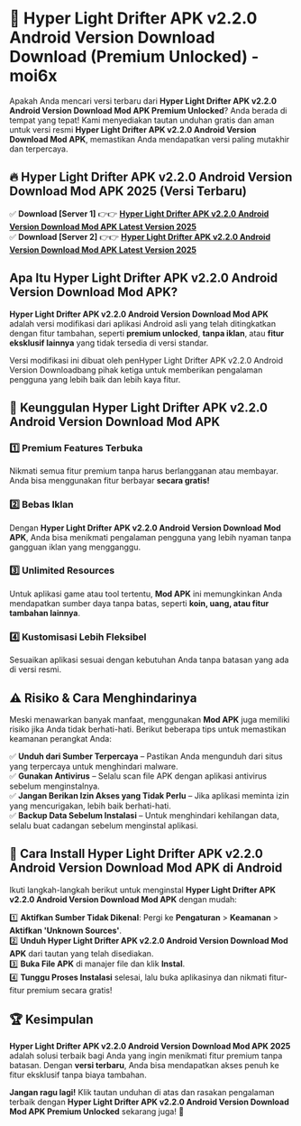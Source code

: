 # 🎯 Hyper Light Drifter APK v2.2.0 Android Version Download  Download (Premium Unlocked) -  moi6x

Apakah Anda mencari versi terbaru dari **Hyper Light Drifter APK v2.2.0 Android Version Download Mod APK Premium Unlocked**? Anda berada di tempat yang tepat! Kami menyediakan tautan unduhan gratis dan aman untuk versi resmi **Hyper Light Drifter APK v2.2.0 Android Version Download Mod APK**, memastikan Anda mendapatkan versi paling mutakhir dan terpercaya.

## 🔥 Hyper Light Drifter APK v2.2.0 Android Version Download Mod APK 2025 (Versi Terbaru)

✅ **Download [Server 1]** 👉👉 [**Hyper Light Drifter APK v2.2.0 Android Version Download Mod APK Latest Version 2025**](https://momento.my/?title=Hyper_Light_Drifter_APK_v2.2.0_Android_Version_Download)  
✅ **Download [Server 2]** 👉👉 [**Hyper Light Drifter APK v2.2.0 Android Version Download Mod APK Latest Version 2025**](https://momento.my/?title=Hyper_Light_Drifter_APK_v2.2.0_Android_Version_Download)  

## Apa Itu Hyper Light Drifter APK v2.2.0 Android Version Download Mod APK?

**Hyper Light Drifter APK v2.2.0 Android Version Download Mod APK** adalah versi modifikasi dari aplikasi Android asli yang telah ditingkatkan dengan fitur tambahan, seperti **premium unlocked**, **tanpa iklan**, atau **fitur eksklusif lainnya** yang tidak tersedia di versi standar.

Versi modifikasi ini dibuat oleh penHyper Light Drifter APK v2.2.0 Android Version Downloadbang pihak ketiga untuk memberikan pengalaman pengguna yang lebih baik dan lebih kaya fitur.

## 🎯 Keunggulan Hyper Light Drifter APK v2.2.0 Android Version Download Mod APK

### 1️⃣ Premium Features Terbuka
Nikmati semua fitur premium tanpa harus berlangganan atau membayar. Anda bisa menggunakan fitur berbayar **secara gratis!**

### 2️⃣ Bebas Iklan
Dengan **Hyper Light Drifter APK v2.2.0 Android Version Download Mod APK**, Anda bisa menikmati pengalaman pengguna yang lebih nyaman tanpa gangguan iklan yang mengganggu.

### 3️⃣ Unlimited Resources
Untuk aplikasi game atau tool tertentu, **Mod APK** ini memungkinkan Anda mendapatkan sumber daya tanpa batas, seperti **koin, uang, atau fitur tambahan lainnya**.

### 4️⃣ Kustomisasi Lebih Fleksibel
Sesuaikan aplikasi sesuai dengan kebutuhan Anda tanpa batasan yang ada di versi resmi.

## ⚠️ Risiko & Cara Menghindarinya

Meski menawarkan banyak manfaat, menggunakan **Mod APK** juga memiliki risiko jika Anda tidak berhati-hati. Berikut beberapa tips untuk memastikan keamanan perangkat Anda:

✅ **Unduh dari Sumber Terpercaya** – Pastikan Anda mengunduh dari situs yang terpercaya untuk menghindari malware.  
✅ **Gunakan Antivirus** – Selalu scan file APK dengan aplikasi antivirus sebelum menginstalnya.  
✅ **Jangan Berikan Izin Akses yang Tidak Perlu** – Jika aplikasi meminta izin yang mencurigakan, lebih baik berhati-hati.  
✅ **Backup Data Sebelum Instalasi** – Untuk menghindari kehilangan data, selalu buat cadangan sebelum menginstal aplikasi.

## 📌 Cara Install Hyper Light Drifter APK v2.2.0 Android Version Download Mod APK di Android

Ikuti langkah-langkah berikut untuk menginstal **Hyper Light Drifter APK v2.2.0 Android Version Download Mod APK** dengan mudah:

1️⃣ **Aktifkan Sumber Tidak Dikenal**: Pergi ke **Pengaturan** > **Keamanan** > **Aktifkan 'Unknown Sources'**.  
2️⃣ **Unduh Hyper Light Drifter APK v2.2.0 Android Version Download Mod APK** dari tautan yang telah disediakan.  
3️⃣ **Buka File APK** di manajer file dan klik **Instal**.  
4️⃣ **Tunggu Proses Instalasi** selesai, lalu buka aplikasinya dan nikmati fitur-fitur premium secara gratis!

## 🏆 Kesimpulan

**Hyper Light Drifter APK v2.2.0 Android Version Download Mod APK 2025** adalah solusi terbaik bagi Anda yang ingin menikmati fitur premium tanpa batasan. Dengan **versi terbaru**, Anda bisa mendapatkan akses penuh ke fitur eksklusif tanpa biaya tambahan.

**Jangan ragu lagi!** Klik tautan unduhan di atas dan rasakan pengalaman terbaik dengan **Hyper Light Drifter APK v2.2.0 Android Version Download Mod APK Premium Unlocked** sekarang juga! 🚀
